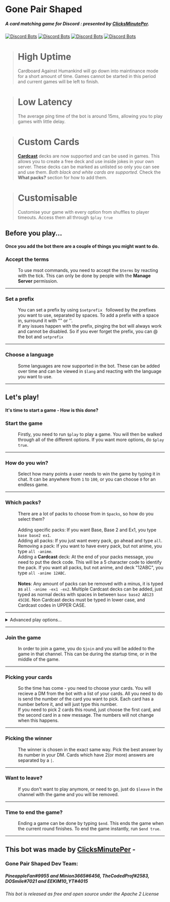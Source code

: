 # Gone Pair Shaped
##### *A card matching game for Discord : presented by [ClicksMinutePer](https://clicksminuteper.net).*


[![Discord Bots](https://top.gg/api/widget/status/679361555732627476.svg?noavatar=true)](https://discord.gg/bPaNnxe)
[![Discord Bots](https://top.gg/api/widget/servers/679361555732627476.svg?noavatar=true)](https://discordapp.com/oauth2/authorize?client_id=679361555732627476&scope=bot&permissions=130048)
[![Discord Bots](https://top.gg/api/widget/upvotes/679361555732627476.svg?noavatar=true)](https://top.gg/bot/679361555732627476/vote)
[![Discord Bots](https://top.gg/api/widget/lib/679361555732627476.svg?noavatar=true)](https://discordpy.readthedocs.io/en/latest/)

> **High Uptime** 
> ====
> Cardboard Against Humankind will go down into maintinance mode for a short amount of time. Games cannot be started in this period 
> and current games will be left to finish.


> **Low Latency** 
> ====
> The average ping time of the bot is around 15ms, allowing you to play games with little delay.


> **Custom Cards** 
> ====
> **[Cardcast](https://cardcastgame.com/)** decks are now supported and can be used in games. This allows you to create a free deck
> and use inside jokes in your own server. These decks can be marked as unlisted so only you can see and use them.
> *Both black and white cards are supported.* Check the **What packs?** section for how to add them.


> **Customisable**
> ====
> Customise your game with every option from shuffles to player timeouts. Access them all through `$play true`


## Before you play...
#### Once you add the bot there are a couple of things you might want to do.

<dl>
  <dt><h3>Accept the terms</h3></dt>
  <dd>To use msot commands, you need to accept the <code>$terms</code> by reacting with the tick. This can only be done by people with the <b>Manage Server</b> permission.</dd>
  <hr>
  <dt><h3>Set a prefix</h3></dt>
  <dd>You can set a prefix by using <code>$setprefix </code> followed by the prefixes you want to use, separated by spaces. To add a prefix with a space in, surround it with "" or ''.<br>
  If any issues happen with the prefix, pinging the bot will always work and cannot be disabled. So if you ever forget the prefix, you can @ the bot and <code>setprefix</code></dd>
  <hr>
  <dt><h3>Choose a language</h3></dt>
  <dd>Some languages are now supported in the bot. These can be added over time and can be viewed in <code>$lang</code> and reacting with the language you want to use.</dd>
</dl>

<hr>

## Let's play!
#### It's time to start a game - How is this done?

<dl>
  <dt>
    <h3>
      Start the game
    </h3>
  </dt>
  <dd>
    Firstly, you need to run <code>$play</code> to play a game. You will then be walked through all of the different options. If you want more options, do <code>$play true</code>.
  </dd>
  <hr>
  <dt><h3>How do you win?</h3></dt>
  <dd>Select how many points a user needs to win the game by typing it in chat. It can be anywhere from <code>1</code> to <code>100</code>, or you can choose <code>0</code> for an endless game.</dd>
  <hr>
  <dt>
    <h3>
      Which packs?
    </h3>
  </dt>
  <dd>
    There are a lot of packs to choose from in <code>$packs</code>, so how do you select them?<br><br>
    Adding specific packs: If you want Base, Base 2 and Ex1, you type <code>base base2 ex1</code>.<br>
    Adding all packs: If you just want every pack, go ahead and type <code>all</code>.<br>
    Removing a pack: If you want to have every pack, but not anime, you type <code>all -anime</code>.<br>
    Adding a <b>Cardcast</b> deck: At the end of your packs message, you need to put the deck code. This will be a 5 character code to identify the pack. If you want all packs, but not anime, and deck "12ABC", you type <code>all -anime 12ABC</code>.<br><br>
    <b>Notes</b>: Any amount of packs can be removed with a minus, it is typed as <code>all -anime -ex1 -ex2</code>. Multiple Cardcast decks can be added, just typed as normal decks with spaces in between <code>base base2 AB123 45CDE</code>. Non Cardcast decks must be typed in lower case, and Cardcast codes in UPPER CASE.
  </dd>
  <hr>
  <details>
    <summary>
      Advanced play options...
    </summary>
    <h4>Can we train out bot?</h4> - Type <code>yes</code> or <code>no</code> to choose if we can use your game to train bots.<br>
    <h4>Want it to be anonymous?</h4> - Type <code>yes</code> or <code>no</code> to choose if the winners and leaderboard should be hidden until the end.<br>
    <h4>How big should your hand be?</h4> - Type a number from 1 to 25 to choose how many cards each player chooses from.<br>
    <h4>How many rounds should I end after?</h4> - Type a number from 0 to 200 to choose how many rounds there should be. 0 rounds means there is no limit.<br>
    <h4>How many times would you like to be able to shuffle?</h4> - 0 to 50, allows users to do <code>$shuffle</code> in the chat to get rid of all of their cards and get new ones.<br>
    <h4>How long should you get to pick your cards?</h4> - 10 to 600 seconds, the amount of time before a player is kicked for innactivity when picking their cards.<br>
    <h4>How long should the tsar get to pick the best card?</h4> - 10 to 600 seconds, the amount of time the tsar has before being kicked for innactivity when picking the winner.<br>
    <h4>How long should we wait between rounds?</h4> - A number from 0 to 150 seconds. Tells the bot how long to wait before starting another round when the winner is picked.<br>
  </details>
  <hr>
  <dt><h3>Join the game</h3></dt>
  <dd>
    In order to join a game, you do <code>$join</code> and you will be added to the game in that channel. This can be during the startup time, or in the middle of the game.
  </dd>
  <hr>
  <dt><h3>Picking your cards</h3></dt>
  <dd>
    So the time has come - you need to choose your cards. You will recieve a DM from the bot with a list of your cards. All you need to do is send the number of the card you want to pick. Each card has a number before it, and will just type this number.<br>
    If you need to pick 2 cards this round, just choose the first card, and the second card in a new message. The numbers will not change when this happens.
  </dd>
  <hr>
  <dt><h3>Picking the winner</h3></dt>
  <dd>
    The winner is chosen in the exact same way. Pick the best answer by its number in your DM. Cards which have 2(or more) answers are separated by a <code>|</code>.
  </dd>
  <hr>
  <dt><h3>Want to leave?</h3></dt>
  <dd>
    If you don't want to play anymore, or need to go, just do <code>$leave</code> in the channel with the game and you will be removed.
  </dd>
  <hr>
  <dt><h3>Time to end the game?</h3></dt>
  <dd>
    Ending a game can be done by typing <code>$end</code>. This ends the game when the current round finishes. To end the game instantly, run <code>$end true</code>.
  </dd>
</dl>

<hr>

## This bot was made by [ClicksMinutePer](https://clicksminuteper.net) - 
### Gone Pair Shaped Dev Team:
##### *PineappleFan#9955 and Minion3665#6456, TheCodedProf#2583, DOSmile#7021 and EEKIM10_YT#4015*

*This bot is released as free and open source under the Apache 2 License*
